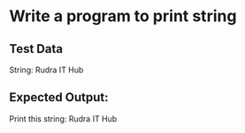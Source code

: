 # Write a program to print string

Test Data
---------
String: Rudra IT Hub

Expected Output:
----------------
Print this string: Rudra IT Hub
